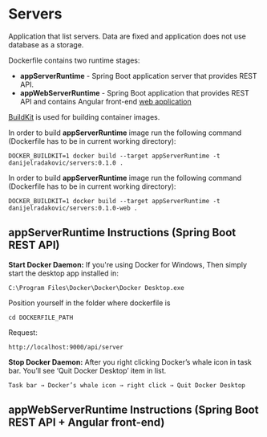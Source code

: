 # Servers

Application that list servers. Data are fixed and application does not use database as a storage.

Dockerfile contains two runtime stages: 
- **appServerRuntime**  - Spring Boot application server that provides REST API.
- **appWebServerRuntime** - Spring Boot application that provides REST API and contains Angular front-end [web application](https://github.com/DanijelRadakovic/Servers-Front)

[BuildKit](https://github.com/moby/buildkit) is used for building container images.

In order to build **appServerRuntime** image run the following command (Dockerfile has to be in current working directory):

```shell
DOCKER_BUILDKIT=1 docker build --target appServerRuntime -t danijelradakovic/servers:0.1.0 .
```

In order to build **appServerRuntime** image run the following command (Dockerfile has to be in current working directory):
```shell
DOCKER_BUILDKIT=1 docker build --target appServerRuntime -t danijelradakovic/servers:0.1.0-web .
```

## appServerRuntime Instructions (Spring Boot REST API)
**Start Docker Daemon:** If you're using Docker for Windows, Then simply start the desktop app installed in:
```
C:\Program Files\Docker\Docker\Docker Desktop.exe
```
Position yourself in the folder where dockerfile is
```
cd DOCKERFILE_PATH
```
Request:
```
http://localhost:9000/api/server
```
**Stop Docker Daemon:** After you right clicking Docker’s whale icon in task bar. You’ll see ‘Quit Docker Desktop’ item in list.
```
Task bar → Docker’s whale icon → right click → Quit Docker Desktop
```
## appWebServerRuntime Instructions (Spring Boot REST API + Angular front-end)
